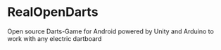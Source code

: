 # RealOpenDarts
Open source Darts-Game for Android powered by Unity and Arduino to work with any electric dartboard
